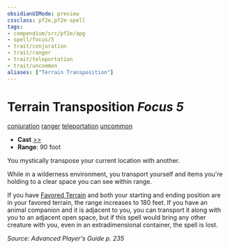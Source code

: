 ```yaml
---
obsidianUIMode: preview
cssclass: pf2e,pf2e-spell
tags:
- compendium/src/pf2e/apg
- spell/focus/5
- trait/conjuration
- trait/ranger
- trait/teleportation
- trait/uncommon
aliases: ["Terrain Transposition"]
---
```

# Terrain Transposition *Focus 5*   
[conjuration](conjuration.md "Conjuration School Trait")  [ranger](Reference/Rules/Traits/ranger.md "Ranger Class Trait")  [teleportation](teleportation.md "Teleportation Effect Trait")  [uncommon](uncommon.md "Uncommon Rarity Trait")  

- **Cast** [>>](chapter-9-playing-the-game.md#Actions "Two-Action") 
- **Range**: 90 foot

You mystically transpose your current location with another.

While in a wilderness environment, you transport yourself and items you're holding to a clear space you can see within range.

If you have [Favored Terrain](favored-terrain.md) and both your starting and ending position are in your favored terrain, the range increases to 180 feet. If you have an animal companion and it is adjacent to you, you can transport it along with you to an adjacent open space, but if this spell would bring any other creature with you, even in an extradimensional container, the spell is lost.

*Source: Advanced Player's Guide p. 235*